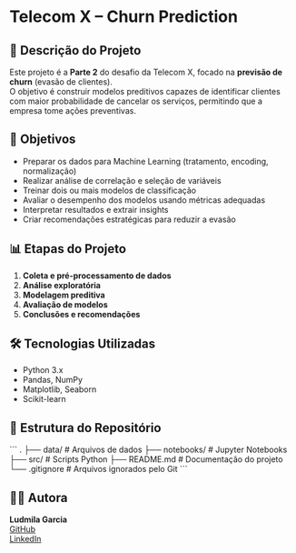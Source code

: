 # Telecom X – Churn Prediction

## 📌 Descrição do Projeto
Este projeto é a **Parte 2** do desafio da Telecom X, focado na **previsão de churn** (evasão de clientes).  
O objetivo é construir modelos preditivos capazes de identificar clientes com maior probabilidade de cancelar os serviços, permitindo que a empresa tome ações preventivas.

## 🎯 Objetivos
- Preparar os dados para Machine Learning (tratamento, encoding, normalização)
- Realizar análise de correlação e seleção de variáveis
- Treinar dois ou mais modelos de classificação
- Avaliar o desempenho dos modelos usando métricas adequadas
- Interpretar resultados e extrair insights
- Criar recomendações estratégicas para reduzir a evasão

## 📊 Etapas do Projeto
1. **Coleta e pré-processamento de dados**
2. **Análise exploratória**
3. **Modelagem preditiva**
4. **Avaliação de modelos**
5. **Conclusões e recomendações**

## 🛠️ Tecnologias Utilizadas
- Python 3.x
- Pandas, NumPy
- Matplotlib, Seaborn
- Scikit-learn

## 📂 Estrutura do Repositório
\`\`\`
.
├── data/               # Arquivos de dados
├── notebooks/          # Jupyter Notebooks
├── src/                # Scripts Python
├── README.md           # Documentação do projeto
└── .gitignore          # Arquivos ignorados pelo Git
\`\`\`

## 👩‍💻 Autora
**Ludmila Garcia**  
[GitHub](https://github.com/Ludmila-Garcia)  
[LinkedIn](https://www.linkedin.com/in/ludmila-garcia/)


